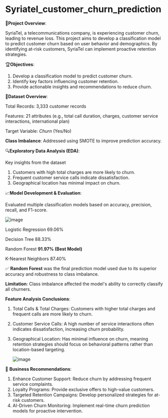# Syriatel_customer_churn_prediction

📌**Project Overview**:

SyriaTel, a telecommunications company, is experiencing customer churn, leading to revenue loss. This project aims to develop a classification model to predict customer churn based on user behavior and demographics. By identifying at-risk customers, SyriaTel can implement proactive retention strategies.

🏆**Objectives**:

1. Develop a classification model to predict customer churn.
2. Identify key factors influencing customer retention.
3. Provide actionable insights and recommendations to reduce churn.
   
📂**Dataset Overview**:

Total Records: 3,333 customer records

Features: 21 attributes (e.g., total call duration, charges, customer service interactions, international plan)

Target Variable: *Churn* (Yes/No)

**Class Imbalance**: Addressed using SMOTE to improve prediction accuracy.

🔍**Exploratory Data Analysis (EDA)**:

Key insights from the dataset

1. Customers with high total charges are more likely to churn.
2. Frequent customer service calls indicate dissatisfaction.
3. Geographical location has minimal impact on churn.
   
📈**Model Development & Evaluation**:

Evaluated multiple classification models based on accuracy, precision, recall, and F1-score.

![image](https://github.com/user-attachments/assets/d290ef28-f871-4134-ba23-fa3b07ad0a5e)


Logistic Regression	69.06%

Decision Tree	88.33%

Random Forest	**91.97% (Best Model)**

K-Nearest Neighbors	87.40%

✅ **Random Forest** was the final prediction model used due to its superior accuracy and robustness to class imbalance.

**Limitation**: Class imbalance affected the model's ability to correctly classify all churners.

**Feature Analysis Conclusions**:

1. Total Calls & Total Charges: Customers with higher total charges and frequent calls are more likely to churn.
2. Customer Service Calls: A high number of service interactions often indicates dissatisfaction, increasing churn probability.
3. Geographical Location: Has minimal influence on churn, meaning retention strategies should focus on behavioral patterns rather than location-based targeting.

   ![image](https://github.com/user-attachments/assets/6fda1ea8-8df4-4f2f-918c-8745883e44e3)

   
🎯 **Business Recommendations**:

1. Enhance Customer Support: Reduce churn by addressing frequent service complaints.
2. Loyalty Programs: Provide exclusive offers to high-value customers.
3. Targeted Retention Campaigns: Develop personalized strategies for at-risk customers.
4. AI-Driven Churn Monitoring: Implement real-time churn prediction models for proactive intervention.
